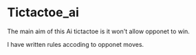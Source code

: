 # Tictactoe_ai

The main aim of this Ai tictactoe is it won't allow opponet to win.

I have written rules accoding to opponet moves.
